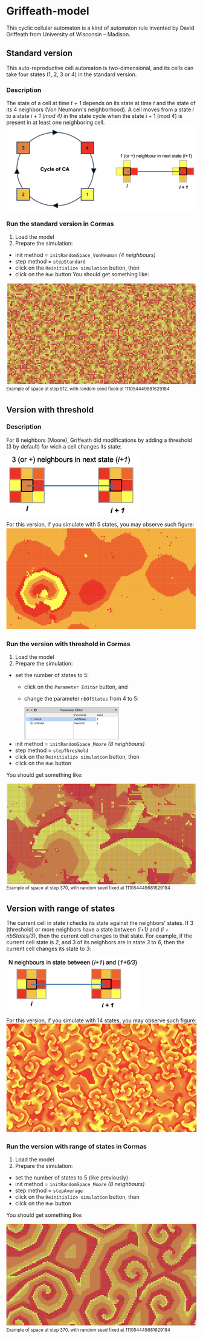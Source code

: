 # Griffeath-model
This cyclic cellular automaton is a kind of automaton rule invented by David Griffeath from University of Wisconsin – Madison.
## Standard version
This auto-reproductive cell automaton is two-dimensional, and its cells can take four states (1, 2, 3 or 4) in the standard version. 
### Description
The state of a cell at time _t + 1_ depends on its state at time _t_ and the state of its 4 neighbors (Von Neumann's neighborhood). 
A cell moves from a state _i_ to a state _i + 1 (mod 4)_ in the state cycle when the state i + 1 (mod 4) is present in at least one neighboring cell.
![](_media/griffeath/cycle.png)
### Run the standard version in Cormas
1. Load the model
2. Prepare the simulation:
  - init method = `initRandomSpace_VonNeuman` _(4 neighbours)_
  - step method = `stepStandard`
  - click on the `Reinitialize simulation` button, then
  - click on the `Run` button
You should get something like:

![](_media/griffeath/gridStandard.png)
<sup>Example of space at step 512, with random seed fixed at 111054449681629184 </sup> 
  
## Version with threshold
### Description
For 8 neighbors (Moore), Griffeath did modifications by adding a threshold (3 by default) for wich a cell changes its state:


<img src="_media/griffeath/next-state.jpg" width="350">

For this version, if you simulate with 5 states, you may observe such figure:
![](_media/griffeath/grid1.png)

### Run the version with threshold in Cormas
1. Load the model
2. Prepare the simulation:
  - set the number of states to 5:
    - click on the `Parameter Editor` button, and
    - change the parameter `nbOfStates` from 4 to 5:
      
      <img src="_media/griffeath/parameterEditor.png" width="250">
  - init method = `initRandomSpace_Moore` _(8 neighbours)_
  - step method = `stepThreshold`
  - click on the `Reinitialize simulation` button, then
  - click on the `Run` button

You should get something like:

![](_media/griffeath/gridThreshold.png)
<sup>Example of space at step 370, with random seed fixed at 111054449681629184 </sup> 

## Version with range of states
The current cell in state i checks its state against the neighbors' states. If 3 (threshold) or more neighbors have a state between _(i+1)_ and _(i + nbStates/3)_, then the current cell changes to that state. 
For example, if the current cell state is _2_, and 3 of its  neighbors are in state _3_ to _6_, then the current cell changes its state to _3_:

<img src="_media/griffeath/next-state2.png" width="350">

For this version, if you simulate with 14 states, you may observe such figure:
![](_media/griffeath/grid2.png)

### Run the version with range of states in Cormas
1. Load the model
2. Prepare the simulation:
  - set the number of states to 5 (like previously)
  - init method = `initRandomSpace_Moore` _(8 neighbours)_
  - step method = `stepAverage`
  - click on the `Reinitialize simulation` button, then
  - click on the `Run` button

You should get something like:

![](_media/griffeath/gridAverage.png)
<sup>Example of space at step 370, with random seed fixed at 111054449681629184 </sup> 
